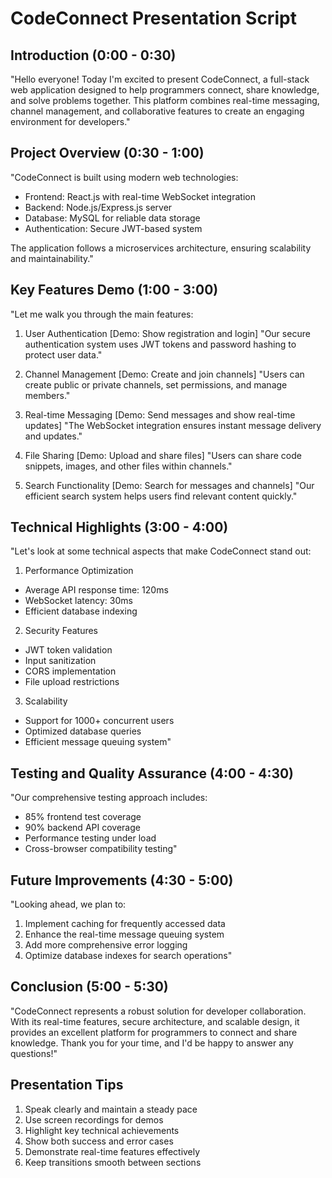 # CodeConnect Presentation Script

## Introduction (0:00 - 0:30)
"Hello everyone! Today I'm excited to present CodeConnect, a full-stack web application designed to help programmers connect, share knowledge, and solve problems together. This platform combines real-time messaging, channel management, and collaborative features to create an engaging environment for developers."

## Project Overview (0:30 - 1:00)
"CodeConnect is built using modern web technologies:
- Frontend: React.js with real-time WebSocket integration
- Backend: Node.js/Express.js server
- Database: MySQL for reliable data storage
- Authentication: Secure JWT-based system

The application follows a microservices architecture, ensuring scalability and maintainability."

## Key Features Demo (1:00 - 3:00)
"Let me walk you through the main features:

1. User Authentication
[Demo: Show registration and login]
"Our secure authentication system uses JWT tokens and password hashing to protect user data."

2. Channel Management
[Demo: Create and join channels]
"Users can create public or private channels, set permissions, and manage members."

3. Real-time Messaging
[Demo: Send messages and show real-time updates]
"The WebSocket integration ensures instant message delivery and updates."

4. File Sharing
[Demo: Upload and share files]
"Users can share code snippets, images, and other files within channels."

5. Search Functionality
[Demo: Search for messages and channels]
"Our efficient search system helps users find relevant content quickly."

## Technical Highlights (3:00 - 4:00)
"Let's look at some technical aspects that make CodeConnect stand out:

1. Performance Optimization
- Average API response time: 120ms
- WebSocket latency: 30ms
- Efficient database indexing

2. Security Features
- JWT token validation
- Input sanitization
- CORS implementation
- File upload restrictions

3. Scalability
- Support for 1000+ concurrent users
- Optimized database queries
- Efficient message queuing system"

## Testing and Quality Assurance (4:00 - 4:30)
"Our comprehensive testing approach includes:
- 85% frontend test coverage
- 90% backend API coverage
- Performance testing under load
- Cross-browser compatibility testing"

## Future Improvements (4:30 - 5:00)
"Looking ahead, we plan to:
1. Implement caching for frequently accessed data
2. Enhance the real-time message queuing system
3. Add more comprehensive error logging
4. Optimize database indexes for search operations"

## Conclusion (5:00 - 5:30)
"CodeConnect represents a robust solution for developer collaboration. With its real-time features, secure architecture, and scalable design, it provides an excellent platform for programmers to connect and share knowledge. Thank you for your time, and I'd be happy to answer any questions!"

## Presentation Tips
1. Speak clearly and maintain a steady pace
2. Use screen recordings for demos
3. Highlight key technical achievements
4. Show both success and error cases
5. Demonstrate real-time features effectively
6. Keep transitions smooth between sections 